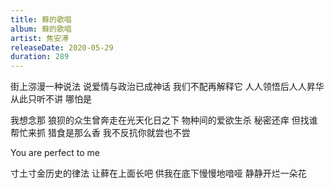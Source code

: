 ```yaml
---
title: 藓的歌唱
album: 藓的歌唱
artist: 焦安溥
releaseDate: 2020-05-29
duration: 289
---
```

街上㳽漫一种说法
说爱情与政治已成神话
我们不配再解释它
人人领悟后人人昇华
从此只听不讲 哪怕是

我想念那
狼狈的众生曾奔走在光天化日之下
物种间的爱欲生杀
秘密还痒
但找谁帮忙来抓
猎食是那么香
我不反抗你就尝也不尝

You are perfect to me

寸土寸金历史的律法
让藓在上面长吧
供我在底下慢慢地喑哑
静静开烂一朵花